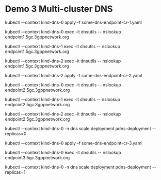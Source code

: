 # Demo 3 Multi-cluster DNS

kubectl --context kind-dns-0 apply -f some-dns-endpoint-cr-1.yaml

kubectl --context kind-dns-0 exec -it dnsutils -- nslookup endpoint1.5gc.3gppnetwork.org

kubectl --context kind-dns-1 exec -it dnsutils -- nslookup endpoint1.5gc.3gppnetwork.org

kubectl --context kind-dns-2 exec -it dnsutils -- nslookup endpoint1.5gc.3gppnetwork.org

kubectl --context kind-dns-2 apply -f some-dns-endpoint-cr-2.yaml

kubectl --context kind-dns-0 exec -it dnsutils -- nslookup endpoint2.5gc.3gppnetwork.org

kubectl --context kind-dns-1 exec -it dnsutils -- nslookup endpoint2.5gc.3gppnetwork.org

kubectl --context kind-dns-2 exec -it dnsutils -- nslookup endpoint2.5gc.3gppnetwork.org

kubectl --context kind-dns-0 -n dns scale deployment pdns-deployment --replicas=0

kubectl --context kind-dns-0 apply -f some-dns-endpoint-cr-3.yaml

kubectl --context kind-dns-0 exec -it dnsutils -- nslookup endpoint3.5gc.3gppnetwork.org

kubectl --context kind-dns-0 -n dns scale deployment pdns-deployment --replicas=1
